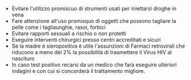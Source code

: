 - Evitare l'utilizzo promiscuo di strumenti usati per iniettarsi droghe in vena
- Fare attenzione all'uso promisquo di oggetti che possono tagliare la pelle come i tagliaunghie, rasoi, forbici
- Evitare rapporti sessuali a rischio o non protetti
- Eseguire interventi chirurgici presso centri accreditati e sicuri
- Se la madre è sieropositiva è utile l'assunzioni di Farmaci retrovirali che riducono a meno del 2% la possibilità di trasmettere il Virus HIV al
  nascituro
- In caso test positivo recarsi da un medico che farà eseguire ulteriori indagini e con cui si concorderà il trattamento migliore.
